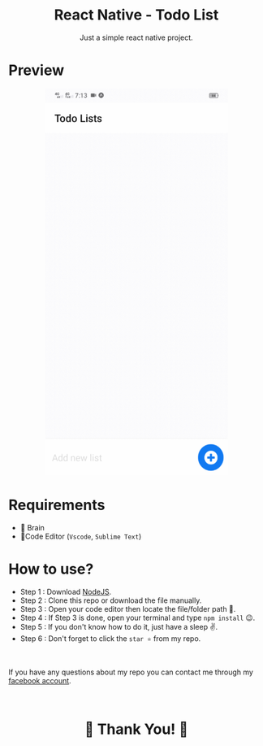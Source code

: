 <h1 align="center">React Native - Todo List</h1>
<p align="center">Just a simple react native project.</p>

# Preview

<div align="center">
  <img src="preview.gif" height="760" width="360" alt="preview-page"/>
</div>

# Requirements
- 🧠 Brain
- 📝Code Editor (`Vscode`, `Sublime Text`) 

# How to use?
- Step 1 : Download [NodeJS](https://nodejs.org/en/).
- Step 2 : Clone this repo or download the file manually.
- Step 3 : Open your code editor then locate the file/folder path 📁.
- Step 4 : If Step 3 is done, open your terminal and type `npm install` 😉.
- Step 5 : If you don't know how to do it, just have a sleep ✌.
- Step 6 : Don't forget to click the `star ⭐` from my repo.

</br>

If you have any questions about my repo you can contact me through my [facebook account](https://web.facebook.com/noel.mallari.5648137).

</br>
<h1 align="center">💌 Thank You! 💖</h1>
